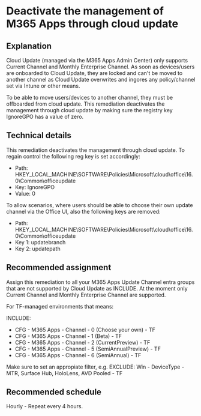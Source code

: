 # Deactivate the management of M365 Apps through cloud update

## Explanation

Cloud Update (managed via the M365 Apps Admin Center) only supports Current Channel and Monthly Enterprise Channel.
As soon as devices/users are onboarded to Cloud Update, they are locked and can't be moved to another channel as Cloud Update overwrites and ingores any policy/channel set via Intune or other means.

To be able to move users/devices to another channel, they must be offboarded from cloud update. This remediation deactivates the management through cloud update by making sure the registry key IgnoreGPO has a value of zero.

## Technical details

This remediation deactivates the management through cloud update.
To regain control the following reg key is set accordingly:

- Path: HKEY_LOCAL_MACHINE\SOFTWARE\Policies\Microsoft\cloud\office\16.0\Common\officeupdate
- Key: IgnoreGPO
- Value: 0

To allow scenarios, where users should be able to choose their own update channel via the Office UI, also the following keys are removed:

- Path: HKEY_LOCAL_MACHINE\SOFTWARE\Policies\Microsoft\cloud\office\16.0\Common\officeupdate
- Key 1: updatebranch
- Key 2: updatepath

## Recommended assignment

Assign this remediation to all your M365 Apps Update Channel entra groups that are not supported by Cloud Update as INCLUDE. At the moment only Current Channel and Monthly Enterprise Channel are supported.

For TF-managed environments that means:

INCLUDE:

- CFG - M365 Apps - Channel - 0 (Choose your own) - TF
- CFG - M365 Apps - Channel - 1 (Beta) - TF
- CFG - M365 Apps - Channel - 2 (CurrentPreview) - TF
- CFG - M365 Apps - Channel - 5 (SemiAnnualPreview) - TF
- CFG - M365 Apps - Channel - 6 (SemiAnnual) - TF

Make sure to set an appropiate filter, e.g. EXCLUDE: Win - DeviceType - MTR, Surface Hub, HoloLens, AVD Pooled - TF

## Recommended schedule

Hourly - Repeat every 4 hours.
